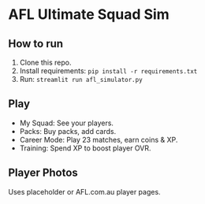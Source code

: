 # AFL Ultimate Squad Sim

## How to run

1. Clone this repo.
2. Install requirements: `pip install -r requirements.txt`
3. Run: `streamlit run afl_simulator.py`

## Play
- My Squad: See your players.
- Packs: Buy packs, add cards.
- Career Mode: Play 23 matches, earn coins & XP.
- Training: Spend XP to boost player OVR.

## Player Photos
Uses placeholder or AFL.com.au player pages.
